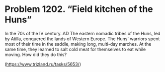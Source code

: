 # Problem 1202. “Field kitchen of the Huns”

In the 70s of the IV century. AD The eastern nomadic tribes of the Huns, led by Atilla, conquered the lands of Western Europe. The Huns' warriors spent most of their time in the saddle, making long, multi-day marches. At the same time, they learned to salt cold meat for themselves to eat while moving. How did they do this?

(https://www.trizland.ru/tasks/5653/)